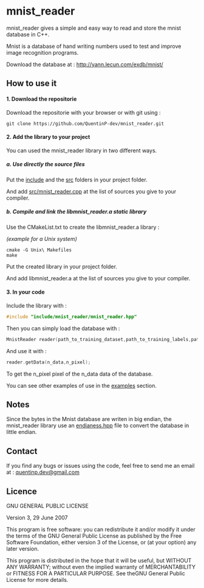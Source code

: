 # mnist_reader

mnist_reader gives a simple and easy way to read and store the mnist database in C++.

Mnist is a database of hand writing numbers used to test and improve image recognition programs.

Download the database at : http://yann.lecun.com/exdb/mnist/

## How to use it

#### 1. Download the repositorie

Download the repositorie with your browser or with git using :

```
git clone https://github.com/QuentinP-dev/mnist_reader.git
```

#### 2. Add the library to your project

You can used the mnist_reader library in two different ways.

##### a. Use directly the source files

Put the [include](/include) and the [src](/src) folders in your project folder.

And add [src/mnist_reader.cpp](/src/mnist_reader.cpp) at the list of sources you give to your compiler.

##### b. Compile and link the libmnist_reader.a static library

Use the CMakeList.txt to create the libmnist_reader.a library :

*(example for a Unix system)*
```
cmake -G Unix\ Makefiles
make
```
Put the created library in your project folder.

And add libmnist_reader.a at the list of sources you give to your compiler.

#### 3. In your code

Include the library with :

```c++
#include "include/mnist_reader/mnist_reader.hpp"
```

Then you can simply load the database with :
```c++
MnistReader reader(path_to_training_dataset,path_to_training_labels,path_to_test_dataset,path_to_test_labels,true);
```

And use it with :
```c++
reader.getData(n_data,n_pixel);
```
To get the n_pixel pixel of the n_data data of the database.

You can see other examples of use in the [examples](examples/) section.

## Notes

Since the bytes in the Mnist database are writen in big endian, the mnist_reader library use an [endianess.hpp](/include/system/endianess.hpp) file to convert the database in little endian.

## Contact

If you find any bugs or issues using the code, feel free to send me an email at :
quentinp.dev@gmail.com

## Licence

GNU GENERAL PUBLIC LICENSE

Version 3, 29 June 2007

This program is free software: you can redistribute it and/or modify
it under the terms of the GNU General Public License as published by
the Free Software Foundation, either version 3 of the License, or
(at your option) any later version.

This program is distributed in the hope that it will be useful,
but WITHOUT ANY WARRANTY; without even the implied warranty of
MERCHANTABILITY or FITNESS FOR A PARTICULAR PURPOSE.
See theGNU General Public License for more details.
